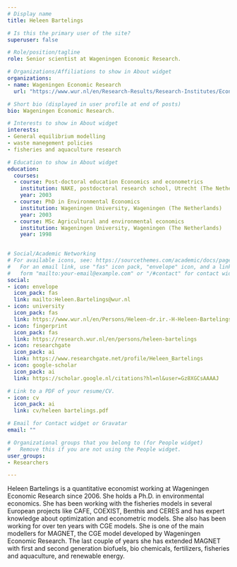 ```yaml
---
# Display name
title: Heleen Bartelings

# Is this the primary user of the site?
superuser: false

# Role/position/tagline
role: Senior scientist at Wageningen Economic Research.

# Organizations/Affiliations to show in About widget
organizations:
- name: Wageningen Economic Research
  url: "https://www.wur.nl/en/Research-Results/Research-Institutes/Economic-Research.htm"

# Short bio (displayed in user profile at end of posts)
bio: Wageningen Economic Research.

# Interests to show in About widget
interests:
- General equilibrium modelling
- waste manegement policies
- fisheries and aquaculture research

# Education to show in About widget
education:
  courses:
  - course: Post-doctoral education Economics and econometrics	
    institution: NAKE, postdoctoral research school, Utrecht (The Netherlands) 
    year: 2003
  - course: PhD in Environmental Economics
    institution: Wageningen University, Wageningen (The Netherlands) 
    year: 2003
  - course: MSc Agricultural and environmental economics
    institution: Wageningen University, Wageningen (The Netherlands) 
    year: 1998

  
# Social/Academic Networking
# For available icons, see: https://sourcethemes.com/academic/docs/page-builder/#icons
#   For an email link, use "fas" icon pack, "envelope" icon, and a link in the
#   form "mailto:your-email@example.com" or "/#contact" for contact widget.
social:
- icon: envelope
  icon_pack: fas
  link: mailto:Heleen.Bartelings@wur.nl
- icon: university
  icon_pack: fas
  link: https://www.wur.nl/en/Persons/Heleen-dr.ir.-H-Heleen-Bartelings.htm
- icon: fingerprint
  icon_pack: fas
  link: https://research.wur.nl/en/persons/heleen-bartelings
- icon: researchgate
  icon_pack: ai
  link: https://www.researchgate.net/profile/Heleen_Bartelings
- icon: google-scholar
  icon_pack: ai
  link: https://scholar.google.nl/citations?hl=nl&user=Gz8XGCsAAAAJ

# Link to a PDF of your resume/CV.
- icon: cv
  icon_pack: ai
  link: cv/heleen bartelings.pdf

# Email for Contact widget or Gravatar
email: ""

# Organizational groups that you belong to (for People widget)
#   Remove this if you are not using the People widget.
user_groups:
- Researchers

---
```


Heleen Bartelings is a quantitative economist working at Wageningen Economic Research since 2006. She holds a Ph.D. in environmental economics. She has been working with the fisheries models in several European projects like CAFE, COEXIST, Benthis and CERES and has expert knowledge about optimization and econometric models. She also has been working for over ten years with CGE models. She is one of the main modellers for MAGNET, the CGE model developed by Wageningen Economic Research. The last couple of years she has extended MAGNET with first and second generation biofuels, bio chemicals, fertilizers, fisheries and aquaculture, and renewable energy. 
